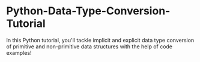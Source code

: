 # Python-Data-Type-Conversion-Tutorial
In this Python tutorial, you'll tackle implicit and explicit data type conversion of primitive and non-primitive data structures with the help of code examples!

